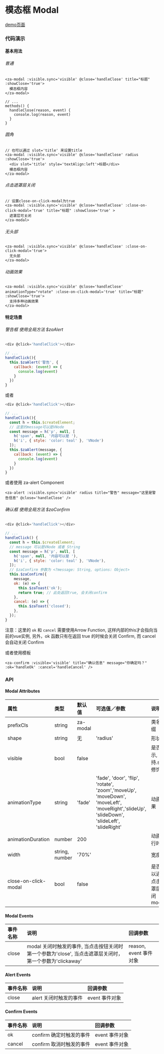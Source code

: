 # 模态框 Modal

[demo页面](https://zhongantecheng.github.io/zarm-vue/#/modal)

### 代码演示

#### 基本用法

###### 普通
```vue
<za-modal :visible.sync='visible' @close='handleClose' title="标题" :showClose='true'>
  模态框内容
</za-modal>

// ...
methods() {
  handleClose(reason, event) {
    console.log(reason, event)
  }
}
```

###### 圆角
```vue
// 也可以通过 slot='title' 来设置title
<za-modal :visible.sync='visible' @close='handleClose' radius :showClose='true'>
  <div slot='title' style='textAlign:left'>标题</div>
  模态框内容
</za-modal>
```

###### 点击遮罩层关闭
```vue
// 设置close-on-click-modal为true
<za-modal :visible.sync='visible' @close='handleClose' :close-on-click-modal='true' title="标题" :showClose='true' >
  遮罩层可关闭
</za-modal>
```

###### 无头部
```vue
<za-modal :visible.sync='visible' @close='handleClose' :close-on-click-modal='true'>
  无头部
</za-modal>
```

###### 动画效果
```vue
<za-modal :visible.sync='visible' @close='handleClose' animationType="rotate" :close-on-click-modal='true' title="标题" :showClose='true'>
  支持多种动画效果
</za-modal>
```

#### 特定场景

###### 警告框 使用全局方法 $zaAlert
```js
<div @click='handleClick'></div>

// ...
handleClick(){
  this.$zaAlert('警告', {
    callback: (event) => {
      console.log(event)
    }
  })
}
```

或者

```js
<div @click='handleClick'></div>

// ...
handleClick(){
  const h = this.$createElement;
  // 这里的message可以是VNode
  const message = h('p', null, [
    h('span', null, '内容可以是 '),
    h('i', { style: 'color: teal' }, 'VNode')
  ]);
  this.$zaAlert(message, {
    callback: (event) => {
      console.log(event)
    }
  })
}
```
或者使用 za-alert Component

```vue
<za-alert :visible.sync='visible' radius title="警告" message="这里是警告信息" @close='handleClose' />
```

###### 确认框 使用全局方法 $zaConfirm
```js
<div @click='handleClick'></div>

// ...
handleClick() {
  const h = this.$createElement;
  // message 可以是VNode 或者 String
  const message = h('p', null, [
    h('span', null, '内容可以是 '),
    h('i', { style: 'color: teal' }, 'VNode'),
  ]);
  // $zaConfirm 参数为 <?message: String, options: Object>
  this.$zaConfirm({
    message,
    ok: (e) => {
      this.$zaToast('ok');
      return true; // 此处返回true, 会关闭confirm
    },
    cancel: (e) => {
      this.$zaToast('closed');
    },
  });
}
```

注意：这里的 `ok` 和 `cancel` 需要使用Arrow Function, 这样内部的this才会指向当前的vue实例, 另外，ok 函数只有在返回 true 的时候会关闭 Confirm, 而 cancel 会自动关闭 Confirm

或者使用模板

```vue
<za-confirm :visible='visible' title="确认信息" message="你确定吗？" :ok='handleOk' :cancel='handleCancel' />
```


### API

#### Modal Attributes

| 属性 | 类型 | 默认值 | 可选值／参数 | 说明 |
| :--- | :--- | :--- | :--- | :--- |
| prefixCls | string | za-modal | | 类名前缀 |
| shape | string | 无 | 'radius' | 形状 |
| visible | bool | false | | 是否显示, 支持.sync修饰符 |
| animationType | string | 'fade' | 'fade', 'door', 'flip', 'rotate', 'zoom','moveUp', 'moveDown', 'moveLeft', 'moveRight','slideUp', 'slideDown', 'slideLeft', 'slideRight' | 动画效果 |
| animationDuration | number | 200 | | 动画执行时间 |
| width | string, number | '70%' | | 宽度 |
| close-on-click-modal | bool | false | | 是否可以通过点击遮罩层关闭modal |

#### Modal Events

| 事件名称 | 说明 | 回调参数 |
| :--- | :--- | :--- |
| close | modal 关闭时触发的事件, 当点击按钮关闭时第一个参数为'close', 当点击遮罩层关闭时，第一个参数为'clickaway' | reason, event 事件对象 |

#### Alert Events

| 事件名称 | 说明 | 回调参数 |
| :--- | :--- | :--- |
| close | alert 关闭时触发的事件 | event 事件对象 |

#### Confirm Events

| 事件名称 | 说明 | 回调参数 |
| :--- | :--- | :--- |
| ok | confirm 确定时触发的事件 | event 事件对象 |
| cancel | confirm 取消时触发的事件 | event 事件对象 |
